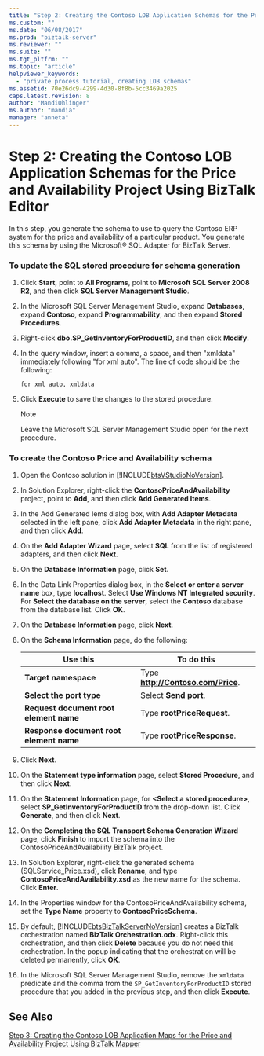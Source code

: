 ```yaml
---
title: "Step 2: Creating the Contoso LOB Application Schemas for the Price and Availability Project Using BizTalk Editor | Microsoft Docs"
ms.custom: ""
ms.date: "06/08/2017"
ms.prod: "biztalk-server"
ms.reviewer: ""
ms.suite: ""
ms.tgt_pltfrm: ""
ms.topic: "article"
helpviewer_keywords: 
  - "private process tutorial, creating LOB schemas"
ms.assetid: 70e26dc9-4299-4d30-8f8b-5cc3469a2025
caps.latest.revision: 8
author: "MandiOhlinger"
ms.author: "mandia"
manager: "anneta"
---
```

# Step 2: Creating the Contoso LOB Application Schemas for the Price and Availability Project Using BizTalk Editor
In this step, you generate the schema to use to query the Contoso ERP system for the price and availability of a particular product. You generate this schema by using the Microsoft® SQL Adapter for BizTalk Server.  

### To update the SQL stored procedure for schema generation  

1.  Click **Start**, point to **All Programs**, point to **Microsoft SQL Server 2008 R2**, and then click **SQL Server Management Studio**.  

2.  In the Microsoft SQL Server Management Studio, expand **Databases**, expand **Contoso**, expand **Programmability**, and then expand **Stored Procedures**.  

3.  Right-click **dbo.SP_GetInventoryForProductID**, and then click **Modify**.  

4.  In the query window, insert a comma, a space, and then "xmldata" immediately following "for xml auto". The line of code should be the following:  

    ```  
    for xml auto, xmldata  
    ```  

5.  Click **Execute** to save the changes to the stored procedure.  

    > [!NOTE]
    >  Leave the Microsoft SQL Server Management Studio open for the next procedure.  

### To create the Contoso Price and Availability schema  

1. Open the Contoso solution in [!INCLUDE[btsVStudioNoVersion](../../includes/btsvstudionoversion-md.md)].  

2. In Solution Explorer, right-click the **ContosoPriceAndAvailability** project, point to **Add**, and then click **Add Generated Items**.  

3. In the Add Generated Iems dialog box, with **Add Adapter Metadata** selected in the left pane, click **Add Adapter Metadata** in the right pane, and then click **Add**.  

4. On the **Add Adapter Wizard** page, select **SQL** from the list of registered adapters, and then click **Next**.  

5. On the **Database Information** page, click **Set**.  

6. In the Data Link Properties dialog box, in the **Select or enter a server name** box, type **localhost**. Select **Use Windows NT Integrated security**. For **Select the database on the server**, select the **Contoso** database from the database list. Click **OK**.  

7. On the **Database Information** page, click **Next**.  

8. On the **Schema Information** page, do the following:  


   |                Use this                 |              To do this              |
   |-----------------------------------------|--------------------------------------|
   |          **Target namespace**           | Type **<http://Contoso.com/Price>**. |
   |        **Select the port type**         |        Select **Send port**.         |
   | **Request document root element name**  |      Type **rootPriceRequest**.      |
   | **Response document root element name** |     Type **rootPriceResponse**.      |


9. Click **Next**.  

10. On the **Statement type information** page, select **Stored Procedure**, and then click **Next**.  

11. On the **Statement Information** page, for **\<Select a stored procedure\>**, select **SP_GetInventoryForProductID** from the drop-down list. Click **Generate**, and then click **Next**.  

12. On the **Completing the SQL Transport Schema Generation Wizard** page, click **Finish** to import the schema into the ContosoPriceAndAvailability BizTalk project.  

13. In Solution Explorer, right-click the generated schema (SQLService_Price.xsd), click **Rename**, and type **ContosoPriceAndAvailability.xsd** as the new name for the schema. Click **Enter**.  

14. In the Properties window for the ContosoPriceAndAvailability schema, set the **Type Name** property to **ContosoPriceSchema**.  

15. By default, [!INCLUDE[btsBizTalkServerNoVersion](../../includes/btsbiztalkservernoversion-md.md)] creates a BizTalk orchestration named **BizTalk Orchestration.odx**. Right-click this orchestration, and then click **Delete** because you do not need this orchestration. In the popup indicating that the orchestration will be deleted permanently, click **OK**.  

16. In the Microsoft SQL Server Management Studio, remove the `xmldata` predicate and the comma from the `SP_GetInventoryForProductID` stored procedure that you added in the previous step, and then click **Execute**.  

## See Also  
 [Step 3: Creating the Contoso LOB Application Maps for the Price and Availability Project Using BizTalk Mapper](../../adapters-and-accelerators/accelerator-rosettanet/step-3-create-contoso-lob-application-map-for-price-and-availability-in-mapper.md)